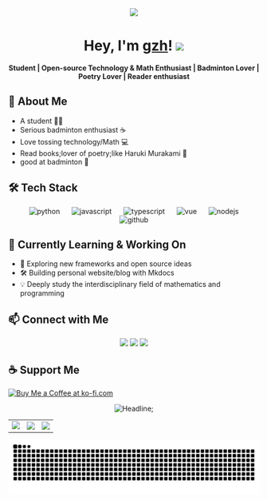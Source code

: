 <div id="header" align="center">
  <img src="https://media.giphy.com/media/du3J3cXyzhj75IOgvA/giphy.gif" width="200"/>
  
  <h1>
    Hey, I'm <a href="https://gongzihang6.github.io/">gzh</a>!
    <img src="https://media.giphy.com/media/hvRJCLFzcasrR4ia7z/giphy.gif" width="30px"/>
  </h1>
  <p align="center">
    <b>Student | Open-source Technology & Math Enthusiast | Badminton Lover | Poetry Lover | Reader enthusiast</b>
  </p>
</div>


## 🌱 About Me

* A student :student:
* Serious badminton enthusiast ☕
* Love tossing technology/Math 💻
* Read books;lover of poetry;like Haruki Murakami 📖
* good at badminton :badminton:

## 🛠️ Tech Stack

<p align="center">
  <img src="https://cdn.jsdelivr.net/gh/devicons/devicon/icons/python/python-original.svg" height="40" alt="python" style="margin: 0 10px;"/>
  <img src="https://cdn.jsdelivr.net/gh/devicons/devicon/icons/javascript/javascript-original.svg" height="40" alt="javascript" style="margin: 0 10px;"/>
  <img src="https://cdn.jsdelivr.net/gh/devicons/devicon/icons/typescript/typescript-original.svg" height="40" alt="typescript" style="margin: 0 10px;"/>
  <img src="https://cdn.jsdelivr.net/gh/devicons/devicon/icons/vuejs/vuejs-original.svg" height="40" alt="vue" style="margin: 0 10px;"/>
  <img src="https://cdn.jsdelivr.net/gh/devicons/devicon/icons/nodejs/nodejs-original.svg" height="40" alt="nodejs" style="margin: 0 10px;"/>
  <img src="https://cdn.jsdelivr.net/gh/devicons/devicon/icons/github/github-original.svg" height="40" alt="github" style="margin: 0 10px;"/>
</p> 

## 🚀 Currently Learning & Working On

- 🤔 Exploring new frameworks and open source ideas
- 🛠️ Building personal website/blog with Mkdocs
- 💡 Deeply study the interdisciplinary field of mathematics and programming

## 📫 Connect with Me

<p align="center">
  <a href="https://twitter.com/Wcowin_" target="_blank"><img src="https://pic3.zhimg.com/80/v2-aa11d437a377f1a0deac132eb800b306_1440w.webp" width="50" /></a>
  <a href="https://t.me/Wcowin" target="_blank"><img src="https://pica.zhimg.com/v2-61b4731957dba61e9960436dbd06306a_1440w.jpg" width="50" /></a>
  <a href="mailto:zihanggong24@gmail.com" target="_blank"><img src="https://pic4.zhimg.com/v2-e996df5a7696237b6f924ace7044cd97_1440w.jpg" width="50" /></a>
</p>

  
 <!-- [![Anurag's GitHub stats](https://github-readme-stats.vercel.app/api?username=Wcowin)](https://github.com/anuraghazra/github-readme-stats)  
[![Readme Card](https://github-readme-stats-beta-amber-44.vercel.app/api?username=Wcowin&show_icons=true&role=OWNER,ORGANIZATION_MEMBER,COLLABORATOR&locale=zh-my)](#)  -->

<!--[![Top Langs](https://github-readme-stats.vercel.app/api/top-langs/?username=Wcowin)](https://github.com/anuraghazra/github-readme-stats)-->

<!--
## Connect with me
 
<p align="left">
&nbsp; <a href="https://twitter.com/ZihangGong28792" target="_blank" rel="noopener noreferrer"><img src="https://img.icons8.com/plasticine/100/000000/twitter.png" width="50" /></a>  
&nbsp; <a href="https://www.instagram.com/gongzihang" target="_blank" rel="noopener noreferrer"><img src="https://img.icons8.com/plasticine/100/000000/instagram-new.png" width="50" /></a>  
&nbsp; <a href="mailto:zihanggong24@gmail.com" target="_blank" rel="noopener noreferrer"><img src="https://img.icons8.com/plasticine/100/000000/gmail.png"  width="50" /></a>
</p>


<p align="left">
&nbsp; <a href="https://twitter.com/ZihangGong28792" target="_blank" rel="noopener noreferrer"><img src="https://img.icons8.com/plasticine/100/000000/twitter.png" width="50" /></a>  
&nbsp; <a href="https://www.instagram.com/gongzihang" target="_blank" rel="noopener noreferrer"><img src="https://img.icons8.com/plasticine/100/000000/instagram-new.png" width="50" /></a>  
&nbsp; <a href="mailto:zihanggong24@gmail.com" target="_blank" rel="noopener noreferrer"><img src="https://img.icons8.com/plasticine/100/000000/gmail.png"  width="50" /></a>
</p>
-->

## ☕ Support Me

<a href='https://ko-fi.com/U6U5HAO6B' target='_blank'><img height='36' style='border:0px;height:36px;' src='https://storage.ko-fi.com/cdn/kofi5.png?v=6' border='0' alt='Buy Me a Coffee at ko-fi.com' /></a>


<div align=center> 
         <img src="https://readme-typing-svg.herokuapp.com?color=%2336BCF7&size=32&center=true&vCenter=true&width=600&height=50&lines=My+hobby:+;I+Love+coffee;I+Love+books;I+Love+Program" alt="Headline;" /> 
     </div> 

 <table>
    <tr>
        <td >
            <center><img src="http://github-profile-summary-cards.vercel.app/api/cards/repos-per-language?username=Wcowin&theme=vue" ></center>
        </td>
        <td >
            <center><img src="http://github-profile-summary-cards.vercel.app/api/cards/productive-time?username=Wcowin&theme=github&utcOffset=8" align="right" /></center>
        </td>
        <td >
            <center><img src="http://github-profile-summary-cards.vercel.app/api/cards/most-commit-language?username=Wcowin&theme=vue" align="right" /></center>
        </td>
    </tr>
</table>

![Wcowin's github activity graph](https://raw.githubusercontent.com/Wcowin/Wcowin/output/github-contribution-grid-snake.svg)
